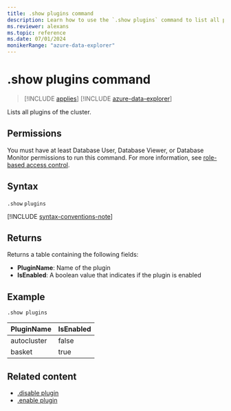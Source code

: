 ```yaml
---
title: .show plugins command
description: Learn how to use the `.show plugins` command to list all plugins of the cluster.
ms.reviewer: alexans
ms.topic: reference
ms.date: 07/01/2024
monikerRange: "azure-data-explorer"
---
```

# .show plugins command

> [!INCLUDE [applies](../includes/applies-to-version/applies.md)] [!INCLUDE [azure-data-explorer](../includes/applies-to-version/azure-data-explorer.md)]


Lists all plugins of the cluster.

## Permissions

You must have at least Database User, Database Viewer, or Database Monitor permissions to run this command. For more information, see [role-based access control](../access-control/role-based-access-control.md).

## Syntax

`.show` `plugins`

[!INCLUDE [syntax-conventions-note](../includes/syntax-conventions-note.md)]

## Returns

Returns a table containing the following fields:

* **PluginName**: Name of the plugin
* **IsEnabled**: A boolean value that indicates if the plugin is enabled

## Example

<!-- csl -->
```kusto
.show plugins
```

| PluginName | IsEnabled |
|---|---|
| autocluster | false |
| basket      | true  |

## Related content

* [.disable plugin](disable-plugin.md)
* [.enable plugin](enable-plugin.md)
